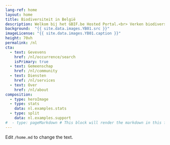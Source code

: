 ```yaml
---
lang-ref: home
layout: home
title: Biodiversiteit in België
description: Welkom bij het GBIF.be Hosted Portal.<br> Verken biodiversiteitsgegevens in ons land. Ontdek de levendige gemeenschap van datapubliceerders en de diensten die door uw Node worden aangeboden.
background:  "{{ site.data.images.YB01.src }}"
imageLicense: "{{ site.data.images.YB01.caption }}"
height: 70vh
permalink: /nl
cta:
  - text: Gevevens
    href: /nl/occurrence/search
    isPrimary: true
  - text: Gemeenschap
    href: /nl/community
  - text: Diensten
    href: /nl/services
  - text: Over
    href: /nl/about
composition:
  - type: heroImage
  - type: stats
    data: nl.examples.stats
  - type: split
    data: nl.examples.support
#  - type: pageMarkdown # This block will render the markdown in this file so no data property needed
---
```


Edit `/home.md` to change the text.
